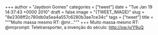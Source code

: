 
+++
author = "Jaydson Gomes"
categories = ["tweet"]
date = "Tue Jan 19 14:37:43 +0000 2010"
draft = false
image = "{TWEET_IMAGE}"
slug = "8e2308ff2c780db0a5ea4a557c6280b3ae7ce34c"
tags = ["tweet"]
title = """Muito massa mesmo RT: @mr..."""
+++
Muito massa mesmo RT: @mrprompt: Teletransporter, a invenção do século: http://ow.ly/Y9uQ
